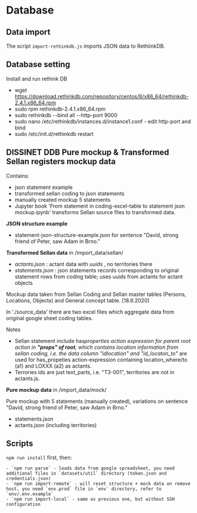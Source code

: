 # Database

## Data import

The script `import-rethinkdb.js` imports JSON data to RethiinkDB.

## Database setting

Install and run rethink DB

- wget https://download.rethinkdb.com/repository/centos/8/x86_64/rethinkdb-2.4.1.x86_64.rpm
- sudo rpm rethinkdb-2.4.1.x86_64.rpm
- sudo rethinkdb --bind all --http-port 9000
- sudo nano /etc/rethinkdb/instances.d/instance1.conf - edit http-port and bind
- sudo /etc/init.d/rethinkdb restart

## DISSINET DDB Pure mockup & Transformed Sellan registers mockup data

Contains:

- json statement example
- transformed sellan coding to json statements
- manually created mockup 5 statements
- Jupyter book 'From statement in coding-excel-table to statement json mockup.ipynb' transforms Sellan source files to transformed data.

**JSON structure example**

- statement-json-structure-example.json for sentence "David, strong friend of Peter, saw Adam in Brno."

**Transformed Sellan data** in /import_data/sellan/

- _actants.json_ : actant data with _uuids_ , no territories there
- _statements.json_ : json statements records corresponding to original statement rows from coding table; uses uuids from actants for actant objects

Mockup data taken from Sellan Coding and Sellan master tables (Persons, Locations, Objects) and General concept table. [18.6.2020]

In './source_data' there are two excel files which aggregate data from original google sheet coding tables.

Notes

- Sellan statement include has*properties action expression for parent root action in **"props" of root**, which contains location information from sellan coding, i.e. the data column *"id*location" and "id_locaton_to"* are used for has_propeties action-expression containing location_where/to (a1) and LOXXX (a2) as actants.
- Terrories ids are just text_parts, i.e. "T3-001", territories are not in actants.js.

**Pure mockup data** in /import_data/mock/

Pure mockup with 5 statements (manually created), variations on sentence "David, strong friend of Peter, saw Adam in Brno."

- statements.json
- actants.json (including territories)

## Scripts
`npm run install` first, then:

    - `npm run parse` - loads data from google spreadsheet, you need additional files in `datasets/util` directory (token.json and credentials.json)
    - `npm run import-remote` - will reset structure + mock data on remove host, you need `env.prod` file in `env` directory, refer to `env/.env.example`
    - `npm run import-local` - same as previous one, but without SSH configuration